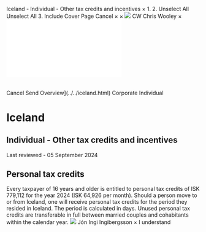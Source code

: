 Iceland - Individual - Other tax credits and incentives
×
1.
2.
Unselect All
Unselect All
3.
Include Cover Page
Cancel
×
×
![](../../-/media/world-wide-tax-summaries/attachments/global---chris-wooley.ashx%3Frev=ac5e5f3223b34096b1afc2a6009c7320&revision=ac5e5f32-23b3-4096-b1af-c2a6009c7320&hash=859B7ADC84DC2CBEC9760E9E6EE7DE6D0A8BFCDF)
CW
Chris Wooley
×
![](other-tax-credits-and-incentives.html)
######
Cancel
Send
Overview](../../iceland.html)
Corporate
Individual
# Iceland
## Individual - Other tax credits and incentives
Last reviewed - 05 September 2024
## Personal tax credits
Every taxpayer of 16 years and older is entitled to personal tax credits of ISK 779,112 for the year 2024 (ISK 64,926 per month). Should a person move to or from Iceland, one will receive personal tax credits for the period they resided in Iceland. The period is calculated in days.
Unused personal tax credits are transferable in full between married couples and cohabitants within the calendar year.
![](../../-/media/world-wide-tax-summaries/attachments/iceland---jon-ingi.ashx%3Frev=71e9a844c19b4a25b9d1f548d2c56ab8&revision=71e9a844-c19b-4a25-b9d1-f548d2c56ab8&hash=4010FA68E93420848D888C3F5B52E736A228AA2C)
Jón Ingi Ingibergsson
×
I understand